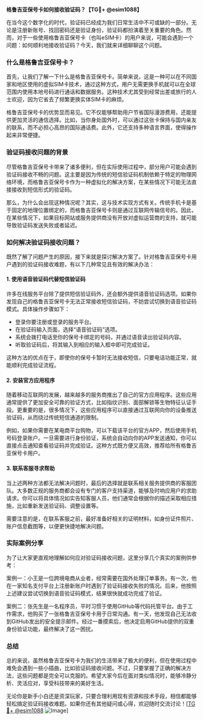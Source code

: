 **格鲁吉亚保号卡如何接收验证码？【TG💪+ @esim1088】**

在当今这个数字化的时代，验证码已经成为我们日常生活中不可或缺的一部分。无论是注册新账号、找回密码还是验证身份，验证码都扮演着至关重要的角色。然而，对于一些使用格鲁吉亚保号卡（也叫eSIM卡）的用户来说，可能会遇到一个问题：如何顺利地接收验证码？今天，我们就来详细聊聊这个问题。

### 什么是格鲁吉亚保号卡？

首先，让我们了解一下什么是格鲁吉亚保号卡。简单来说，这是一种可以在不同国家和地区使用的虚拟SIM卡技术，通过这种方式，用户无需更换手机就可以在全球范围内使用本地号码进行通话和数据服务。这种技术尤其受到经常出差或旅行的人士欢迎，因为它省去了频繁更换实体SIM卡的麻烦。

格鲁吉亚保号卡的优势显而易见。它不仅能够帮助用户节省国际漫游费用，还能提供更加灵活的通信选择。比如，当你身处国外时，可以通过这张卡保持与国内亲友的联系，而不必担心高昂的国际通话费。此外，它还支持多种语言界面，使得操作起来非常便捷。

### 验证码接收问题的背景

尽管格鲁吉亚保号卡带来了诸多便利，但在实际使用过程中，部分用户可能会遇到验证码接收不畅的问题。这主要是因为传统的短信验证码机制依赖于特定的物理网络环境，而格鲁吉亚保号卡作为一种虚拟化的解决方案，在某些情况下可能无法直接接收到短信形式的验证码。

那么，为什么会出现这种情况呢？其实，这与技术实现方式有关。传统手机卡是基于固定的地理位置绑定的，而格鲁吉亚保号卡则是通过互联网传输信号的。因此，在某些情况下，如果目标网站或服务提供商没有开放对虚拟运营商的支持，就可能导致验证码发送失败或者延迟。

### 如何解决验证码接收问题？

既然了解了问题产生的原因，接下来就是探讨解决方案了。针对格鲁吉亚保号卡用户遇到的验证码接收难题，有以下几种常见且有效的解决办法：

#### 1. 使用语音验证码代替短信验证码

许多在线服务平台除了提供短信验证码外，还会额外提供语音验证码选项。如果你发现自己的格鲁吉亚保号卡无法正常接收短信验证码，不妨尝试切换到语音验证码模式。具体操作步骤如下：

- 登录你要注册或登录的服务平台。
- 在验证码输入页面，选择“语音验证码”选项。
- 系统会拨打电话至你的保号卡绑定的号码，并通过语音读出验证码内容。
- 听取验证码后，将其输入到相应的输入框中即可完成验证。

这种方法的优点在于，即使你的保号卡暂时无法接收短信，只要电话功能正常，就能顺利完成验证流程。

#### 2. 安装官方应用程序

随着移动互联网的发展，越来越多的服务商推出了自己的官方应用程序。这些应用通常提供了更加安全可靠的验证方式，比如指纹识别、面部解锁等生物特征认证手段。更重要的是，很多情况下，这些应用程序可以直接通过互联网向你的设备推送验证码，从而绕过传统短信通道的限制。

例如，如果你需要在某电商平台购物，可以下载该平台的官方APP，然后使用手机号码登录账户。一旦需要进行身份验证，系统会自动向你的APP发送通知，你可以直接点击通知查看验证码并完成验证。这种方式既方便又高效，推荐给所有格鲁吉亚保号卡用户。

#### 3. 联系客服寻求帮助

当上述两种方法都无法解决问题时，最后的选择就是联系相关服务提供商的客服团队。大多数正规的服务商都会设有专门的客户支持渠道，能够及时响应用户的求助请求。你可以将具体情况如实告知客服人员，他们通常会根据你的描述采取相应措施，比如重新发送验证码、调整设置等。

需要注意的是，在联系客服之前，最好准备好相关的证明材料，如身份证件照片、账户信息截图等，以便更快捷地解决问题。

### 实际案例分享

为了让大家更直观地理解如何应对验证码接收问题，这里分享几个真实的案例供参考：

案例一：小王是一位跨境电商从业者，经常需要在国外处理订单事务。有一次，他在一家知名支付平台上注册新账户时遇到了验证码接收失败的情况。后来，他按照上述建议尝试切换到语音验证码模式，结果很快就成功完成了验证。

案例二：张先生是一名程序员，平时习惯于使用GitHub等代码托管平台。由于工作需求，他购买了一张格鲁吉亚保号卡用于日常沟通。有一天，他发现自己无法收到GitHub发出的安全提示邮件。经过一番摸索后，他决定启用GitHub提供的双重身份验证功能，最终解决了这一困扰。

### 总结

总的来说，虽然格鲁吉亚保号卡为我们的生活带来了极大的便利，但在使用过程中难免会遇到一些小插曲，比如验证码接收问题。不过，只要掌握了正确的解决方法，这些问题都是完全可以克服的。希望大家今后在面对类似情况时，能够冷静分析、灵活应对，享受科技带来的美好生活。

无论你是新手小白还是资深玩家，只要合理利用现有资源和技术手段，相信都能够轻松搞定验证码接收难题。如果你还有其他疑问或心得，欢迎随时交流讨论！[[TG💪+ @esim1088](https://t.me/s/esim1088) ![Image](https://i.postimg.cc/4NQfJmqS/Snipaste-2025-05-13-00-14-12.png)]